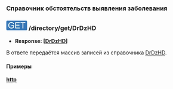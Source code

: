 ### Справочник обстоятельств выявления заболевания

### ![GET](../../../../img/get.png) /directory/get/DrDzHD
* **Response: [[DrDzHD](../../../../types/types.md#com.siams.med.api.DrDzHD)]**

В ответе передаётся массив записей из справочника [DrDzHD](../../../../types/types.md#com.siams.med.api.DrDzHD).

#### Примеры
**[http](examples/get.md)**